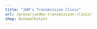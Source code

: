 ```yaml
---
title: "J&M's Transmission Clinic"
url: /provo/jundms-transmission-clinic/
shop: Autowerkstatt
---
```

